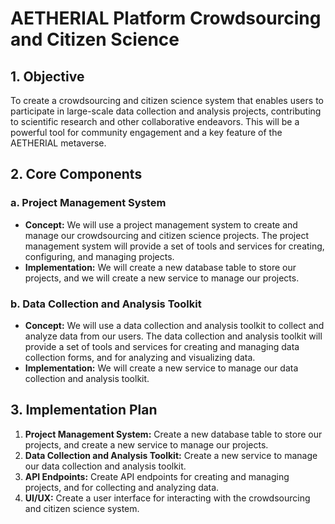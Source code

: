 # AETHERIAL Platform Crowdsourcing and Citizen Science

## 1. Objective

To create a crowdsourcing and citizen science system that enables users to participate in large-scale data collection and analysis projects, contributing to scientific research and other collaborative endeavors. This will be a powerful tool for community engagement and a key feature of the AETHERIAL metaverse.

## 2. Core Components

### a. Project Management System

- **Concept:** We will use a project management system to create and manage our crowdsourcing and citizen science projects. The project management system will provide a set of tools and services for creating, configuring, and managing projects.
- **Implementation:** We will create a new database table to store our projects, and we will create a new service to manage our projects.

### b. Data Collection and Analysis Toolkit

- **Concept:** We will use a data collection and analysis toolkit to collect and analyze data from our users. The data collection and analysis toolkit will provide a set of tools and services for creating and managing data collection forms, and for analyzing and visualizing data.
- **Implementation:** We will create a new service to manage our data collection and analysis toolkit.

## 3. Implementation Plan

1.  **Project Management System:** Create a new database table to store our projects, and create a new service to manage our projects.
2.  **Data Collection and Analysis Toolkit:** Create a new service to manage our data collection and analysis toolkit.
3.  **API Endpoints:** Create API endpoints for creating and managing projects, and for collecting and analyzing data.
4.  **UI/UX:** Create a user interface for interacting with the crowdsourcing and citizen science system.

